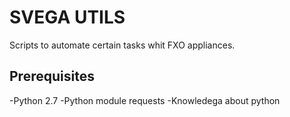SVEGA UTILS
=============
Scripts to automate certain tasks whit FXO appliances.

Prerequisites
-----------
-Python 2.7
-Python module requests
-Knowledega about python
